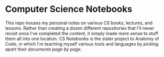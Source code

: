 # Computer Science Notebooks

This repo houses my personal notes on various CS books, lectures, and lessons. Rather than creating a dozen different repositories that I'll never revisit once I've completed the content, it simply made more sense to stuff them all into one location. CS Notebooks is the sister project to Anatomy of Code, in which I'm teaching myself various tools and languages by _picking apart their documents page by page_.
